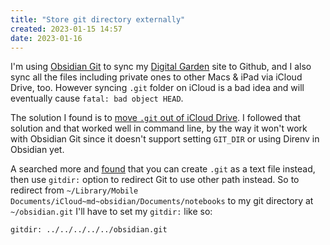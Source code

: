 ```yaml
---
title: "Store git directory externally"
created: 2023-01-15 14:57
date: 2023-01-16
---
```


I'm using [Obsidian Git](https://github.com/denolehov/obsidian-git) to sync my [Digital Garden](Digital%20Garden.md) site to Github, and I also sync all the files including private ones to other Macs & iPad via iCloud Drive, too. However syncing `.git` folder on iCloud is a bad idea and will eventually cause `fatal: bad object HEAD`.

The solution I found is to [move `.git` out of iCloud Drive](https://josh.fail/2022/a-solution-for-git-repos-and-icloud). I followed that solution and that worked well in command line, by the way it won't work with Obsidian Git since it doesn't support setting `GIT_DIR` or using Direnv in Obsidian yet.

A searched more and [found](https://github.com/denolehov/obsidian-git/issues/55) that you can create `.git` as a text file instead, then use `gitdir:` option to redirect Git to use other path instead. So to redirect from `~/Library/Mobile Documents/iCloud~md~obsidian/Documents/notebooks` to my git directory at `~/obsidian.git` I'll  have to set my `gitdir:` like so:

```
gitdir: ../../../../../obsidian.git
```